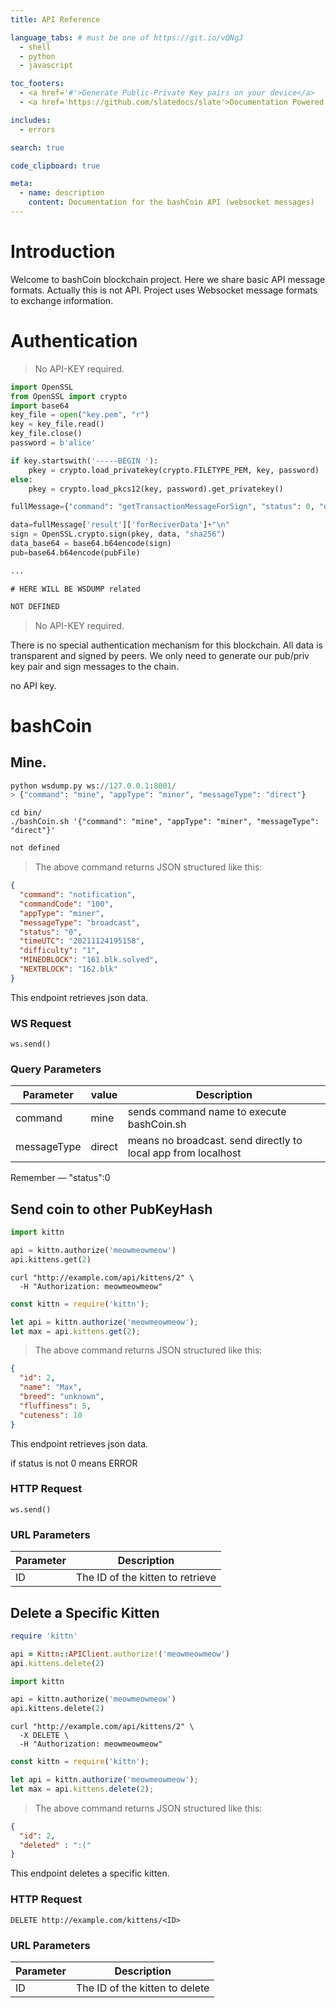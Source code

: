 ```yaml
---
title: API Reference

language_tabs: # must be one of https://git.io/vQNgJ
  - shell
  - python
  - javascript

toc_footers:
  - <a href='#'>Generate Public-Private Key pairs on your device</a>
  - <a href='https://github.com/slatedocs/slate'>Documentation Powered by aze2201</a>

includes:
  - errors

search: true

code_clipboard: true

meta:
  - name: description
    content: Documentation for the bashCoin API (websocket messages)
---
```


# Introduction

Welcome to bashCoin blockchain project. Here we share basic API message formats. Actually this is not API. Project uses Websocket message formats to exchange information. 



# Authentication

> No API-KEY required. 


```python
import OpenSSL
from OpenSSL import crypto
import base64
key_file = open("key.pem", "r")
key = key_file.read()
key_file.close()
password = b'alice'

if key.startswith('-----BEGIN '):
    pkey = crypto.load_privatekey(crypto.FILETYPE_PEM, key, password)
else:
    pkey = crypto.load_pkcs12(key, password).get_privatekey()

fullMessage={"command": "getTransactionMessageForSign", "status": 0, "destinationSocket": "2", "result": {"forReciverData": "<pubKeyHashSender>:<pubKeyHashReciever>:5:3:202111121313", "forSenderData": "<pubKeyHashSender>:<pubKeyHashSender>:38:0:202111121313"}}

data=fullMessage['result']['forReciverData']+"\n"
sign = OpenSSL.crypto.sign(pkey, data, "sha256")
data_base64 = base64.b64encode(sign)
pub=base64.b64encode(pubFile)

...


```

```shell
# HERE WILL BE WSDUMP related
```

```javascript
NOT DEFINED
```

> No API-KEY required.

There is no special authentication mechanism for this blockchain. All data is transparent and signed by peers. We only need to generate our pub/priv key pair and sign messages to the chain. 

<aside class="notice">
no API key.
</aside>

# bashCoin

## Mine. 


```python
python wsdump.py ws://127.0.0.1:8001/
> {"command": "mine", "appType": "miner", "messageType": "direct"}
```

```shell
cd bin/
./bashCoin.sh '{"command": "mine", "appType": "miner", "messageType": "direct"}'
```

```javascript
not defined
```

> The above command returns JSON structured like this:

```json
{
  "command": "notification",
  "commandCode": "100",
  "appType": "miner",
  "messageType": "broadcast",
  "status": "0",
  "timeUTC": "20211124195158",
  "difficulty": "1",
  "MINEDBLOCK": "161.blk.solved",
  "NEXTBLOCK": "162.blk"
}
```

This endpoint retrieves json data.

### WS Request

`ws.send()`

### Query Parameters

Parameter | value | Description
--------- | ------- | -----------
command | mine | sends command name to execute bashCoin.sh
messageType | direct | means no broadcast. send directly to local app from localhost


<aside class="success">
Remember — "status":0
</aside>

## Send coin to other PubKeyHash

```python
import kittn

api = kittn.authorize('meowmeowmeow')
api.kittens.get(2)
```

```shell
curl "http://example.com/api/kittens/2" \
  -H "Authorization: meowmeowmeow"
```

```javascript
const kittn = require('kittn');

let api = kittn.authorize('meowmeowmeow');
let max = api.kittens.get(2);
```

> The above command returns JSON structured like this:

```json
{
  "id": 2,
  "name": "Max",
  "breed": "unknown",
  "fluffiness": 5,
  "cuteness": 10
}
```

This endpoint retrieves json data.


<aside class="warning">if status is not 0 means ERROR</aside>

### HTTP Request

`ws.send()`

### URL Parameters

Parameter | Description
--------- | -----------
ID | The ID of the kitten to retrieve

## Delete a Specific Kitten

```ruby
require 'kittn'

api = Kittn::APIClient.authorize!('meowmeowmeow')
api.kittens.delete(2)
```

```python
import kittn

api = kittn.authorize('meowmeowmeow')
api.kittens.delete(2)
```

```shell
curl "http://example.com/api/kittens/2" \
  -X DELETE \
  -H "Authorization: meowmeowmeow"
```

```javascript
const kittn = require('kittn');

let api = kittn.authorize('meowmeowmeow');
let max = api.kittens.delete(2);
```

> The above command returns JSON structured like this:

```json
{
  "id": 2,
  "deleted" : ":("
}
```

This endpoint deletes a specific kitten.

### HTTP Request

`DELETE http://example.com/kittens/<ID>`

### URL Parameters

Parameter | Description
--------- | -----------
ID | The ID of the kitten to delete

